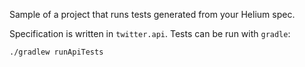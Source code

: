 Sample of a project that runs tests generated from your Helium spec.

Specification is written in `twitter.api`.
Tests can be run with `gradle`:

```bash
./gradlew runApiTests
```

